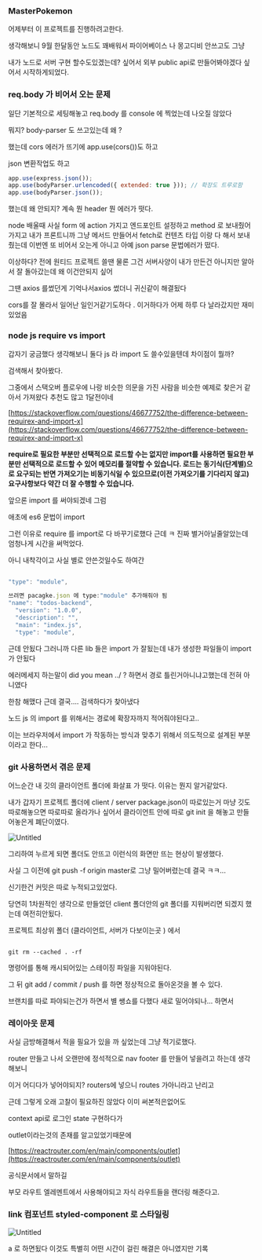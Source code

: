 ### MasterPokemon

어제부터 이 프로젝트를 진행하려고한다.

생각해보니 9월 한달동안 노드도 꽤배워서 파이어베이스 나 몽고디비 안쓰고도 그냥

내가 노드로 서버 구현 할수도있겠는데? 싶어서 외부 public api로 만들어봐야겠다 싶어서 시작하게되었다.

### req.body 가 비어서 오는 문제

일단 기본적으로 세팅해놓고 req.body 를 console 에 찍었는데 나오질 않았다

뭐지? body-parser 도 쓰고있는데 왜 ?

했는데 cors 에러가 뜨기에 app.use(cors())도 하고

json 변환작업도 하고

```js
app.use(express.json());
app.use(bodyParser.urlencoded({ extended: true })); // 확장도 트루로함
app.use(bodyParser.json());
```

했는데 왜 안되지? 계속 뭔 header 뭔 에러가 떳다.

node 배울때 사실 form 에 action 가지고 엔드포인트 설정하고 method 로 보내줬어가지고 내가 프론트니까 그냥 메서드 만들어서 fetch로 컨텐츠 타입 이랑 다 해서 보내줬는데 이번엔 또 비어서 오는게 아니고 아예 json parse 문법에러가 떴다.

이상하다? 전에 원티드 프로젝트 쓸땐 물론 그건 서버사양이 내가 만든건 아니지만 알아서 잘 돌아갔는데 왜 이건안되지 싶어

그땐 axios 를썼던게 기억나서axios 썼더니 귀신같이 해결됬다

cors를 잘 몰라서 일어난 일인거같기도하다 . 이거하다가 어제 하루 다 날라갔지만 재미있었음

### node js require vs import

갑자기 궁금했다 생각해보니 둘다 js 라 import 도 쓸수있을텐데 차이점이 뭘까?

검색해서 찾아봤다.

그중에서 스택오버 플로우에 나랑 비슷한 의문을 가진 사람을 비슷한 예제로 찾은거 같아서 가져왔다 추천도 많고 1달전이네

[https://stackoverflow.com/questions/46677752/the-difference-between-requirex-and-import-x](https://stackoverflow.com/questions/46677752/the-difference-between-requirex-and-import-x)

**require로 필요한 부분만 선택적으로 로드할 수는 없지만 import를 사용하면 필요한 부분만 선택적으로 로드할 수 있어 메모리를 절약할 수 있습니다. 로드는 동기식(단계별)으로 요구되는 반면 가져오기는 비동기식일 수 있으므로(이전 가져오기를 기다리지 않고) 요구사항보다 약간 더 잘 수행할 수 있습니다.**

앞으론 import 를 써야되겠네 그럼

애초에 es6 문법이 import

그런 이유로 require 를 import로 다 바꾸기로했다 근데 ㅋ 진짜 별거아닐줄알았는데 엄청나게 시간을 써먹었다.

아니 내착각이고 사실 별로 안쓴것일수도 하여간

```js

"type": "module",

쓰려면 pacagke.json 에 type:"module" 추가해줘야 됨
"name": "todos-backend",
  "version": "1.0.0",
  "description": "",
  "main": "index.js",
  "type": "module",

```

근데 안됬다 그러니까 다른 lib 들은 import 가 잘됬는데 내가 생성한 파일들이 import 가 안됬다

에러메세지 하는말이 did you mean ../ ? 하면서 경로 틀린거아니냐고했는데 전혀 아니였다

한참 해맸다 근데 결국.... 검색하다가 찾아냈다

노드 js 의 import 를 위해서는 경로에 확장자까지 적어줘야된다고..

이는 브라우저에서 import
가 작동하는 방식과 맞추기 위해서 의도적으로 설계된 부분이라고 한다...

### git 사용하면서 겪은 문제

어느순간 내 깃의 클라이언트 폴더에 화살표 가 떳다. 이유는 뭔지 알거같았다.

내가 갑자기 프로젝트 폴더에 client / server package.json이 따로있는거 마냥 깃도 따로해놓으면 따로따로 올라가나 싶어서 클라이언트 안에 따로 git init 을 해놓고 만들어놓은게 폐단이였다.

![Untitled](https://s3-us-west-2.amazonaws.com/secure.notion-static.com/aa3b01d0-3db6-4e2c-a1e9-83d5715c523c/Untitled.png)

그리하여 누르게 되면 폴더도 안뜨고 이런식의 화면만 뜨는 현상이 발생했다.

사실 그 이전에 git push -f origin master로 그냥 밀어버렸는데 결국 ㅋㅋ...

신기한건 커밋은 따로 누적되고있었다.

당연히 1차원적인 생각으로 만들었던 client 폴더안의 git 폴더를 지워버리면 되겠지 했는데 여전히안됬다.

프로젝트 최상위 폴더 (클라이언트, 서버가 다보이는곳 ) 에서

```

git rm --cached . -rf

```

명령어를 통해 캐시되어있는 스테이징 파일을 지워야된다.

그 뒤 git add / commit / push 를 하면 정상적으로 돌아온것을 볼 수 있다.

브랜치를 따로 파야되는건가 하면서 별 쌩쇼를 다했다 새로 밀어야되나... 하면서

### 레이아웃 문제

사실 금방해결해서 적을 필요가 있을 까 싶었는데 그냥 적기로했다.

router 만들고 나서 오랜만에 정석적으로 nav footer 를 만들어 넣을려고 하는데 생각해보니

이거 어디다가 넣어야되지? routers에 넣으니 routes 가아니라고 난리고

근데 그렇게 오래 고찰이 필요하진 않았다 이미 써본적은없어도

context api로 로그인 state 구현하다가

outlet이라는것의 존재를 알고있었기때문에

[https://reactrouter.com/en/main/components/outlet](https://reactrouter.com/en/main/components/outlet)

공식문서에서 말하길

부모 라우트 엘레멘트에서 사용해야되고 자식 라우트들을 랜더링 해준다고.

### link 컴포넌트 styled-component 로 스타일링

![Untitled](https://s3-us-west-2.amazonaws.com/secure.notion-static.com/c9d2ba73-9347-4bc9-9933-f6d0c9c7e2cf/Untitled.png)

a 로 하면됬다 이것도 특별히 어떤 시간이 걸린 해결은 아니였지만 기록
